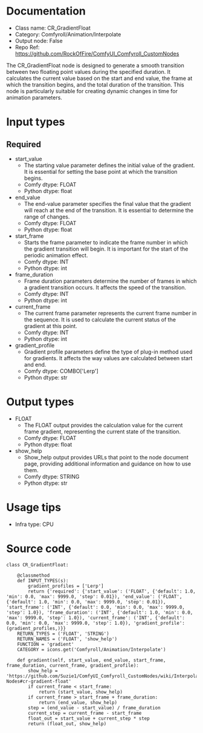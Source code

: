 # Documentation
- Class name: CR_GradientFloat
- Category: Comfyroll/Animation/Interpolate
- Output node: False
- Repo Ref: https://github.com/RockOfFire/ComfyUI_Comfyroll_CustomNodes

The CR_GradientFloat node is designed to generate a smooth transition between two floating point values during the specified duration. It calculates the current value based on the start and end value, the frame at which the transition begins, and the total duration of the transition. This node is particularly suitable for creating dynamic changes in time for animation parameters.

# Input types
## Required
- start_value
    - The starting value parameter defines the initial value of the gradient. It is essential for setting the base point at which the transition begins.
    - Comfy dtype: FLOAT
    - Python dtype: float
- end_value
    - The end-value parameter specifies the final value that the gradient will reach at the end of the transition. It is essential to determine the range of changes.
    - Comfy dtype: FLOAT
    - Python dtype: float
- start_frame
    - Starts the frame parameter to indicate the frame number in which the gradient transition will begin. It is important for the start of the periodic animation effect.
    - Comfy dtype: INT
    - Python dtype: int
- frame_duration
    - Frame duration parameters determine the number of frames in which a gradient transition occurs. It affects the speed of the transition.
    - Comfy dtype: INT
    - Python dtype: int
- current_frame
    - The current frame parameter represents the current frame number in the sequence. It is used to calculate the current status of the gradient at this point.
    - Comfy dtype: INT
    - Python dtype: int
- gradient_profile
    - Gradient profile parameters define the type of plug-in method used for gradients. It affects the way values are calculated between start and end.
    - Comfy dtype: COMBO['Lerp']
    - Python dtype: str

# Output types
- FLOAT
    - The FLOAT output provides the calculation value for the current frame gradient, representing the current state of the transition.
    - Comfy dtype: FLOAT
    - Python dtype: float
- show_help
    - Show_help output provides URLs that point to the node document page, providing additional information and guidance on how to use them.
    - Comfy dtype: STRING
    - Python dtype: str

# Usage tips
- Infra type: CPU

# Source code
```
class CR_GradientFloat:

    @classmethod
    def INPUT_TYPES(s):
        gradient_profiles = ['Lerp']
        return {'required': {'start_value': ('FLOAT', {'default': 1.0, 'min': 0.0, 'max': 9999.0, 'step': 0.01}), 'end_value': ('FLOAT', {'default': 1.0, 'min': 0.0, 'max': 9999.0, 'step': 0.01}), 'start_frame': ('INT', {'default': 0.0, 'min': 0.0, 'max': 9999.0, 'step': 1.0}), 'frame_duration': ('INT', {'default': 1.0, 'min': 0.0, 'max': 9999.0, 'step': 1.0}), 'current_frame': ('INT', {'default': 0.0, 'min': 0.0, 'max': 9999.0, 'step': 1.0}), 'gradient_profile': (gradient_profiles,)}}
    RETURN_TYPES = ('FLOAT', 'STRING')
    RETURN_NAMES = ('FLOAT', 'show_help')
    FUNCTION = 'gradient'
    CATEGORY = icons.get('Comfyroll/Animation/Interpolate')

    def gradient(self, start_value, end_value, start_frame, frame_duration, current_frame, gradient_profile):
        show_help = 'https://github.com/Suzie1/ComfyUI_Comfyroll_CustomNodes/wiki/Interpolation-Nodes#cr-gradient-float'
        if current_frame < start_frame:
            return (start_value, show_help)
        if current_frame > start_frame + frame_duration:
            return (end_value, show_help)
        step = (end_value - start_value) / frame_duration
        current_step = current_frame - start_frame
        float_out = start_value + current_step * step
        return (float_out, show_help)
```